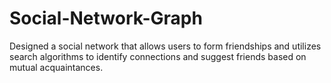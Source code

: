 # Social-Network-Graph
Designed a social network that allows users to form friendships and utilizes search algorithms to identify connections and suggest friends based on mutual acquaintances.
